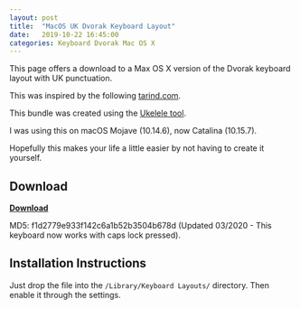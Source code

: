 ```yaml
---
layout: post
title:  "MacOS UK Dvorak Keyboard Layout"
date:   2019-10-22 16:45:00
categories: Keyboard Dvorak Mac OS X
---
```


This page offers a download to a Max OS X version of the Dvorak keyboard layout with UK punctuation.

This was inspired by the following [tarind.com][tarind].

This bundle was created using the [Ukelele tool][ukelele].

I was using this on macOS Mojave (10.14.6), now Catalina (10.15.7).

Hopefully this makes your life a little easier by not having to create it yourself.

## Download

**[Download][download]**

MD5: f1d2779e933f142c6a1b52b3504b678d (Updated 03/2020 - This keyboard now works with caps lock pressed).

## Installation Instructions

Just drop the file into the `/Library/Keyboard Layouts/` directory. Then enable it through the settings.

[tarind]: https://web.archive.org/web/20190211013314/http://www.tarind.com/ukdvorak.html
[download]: https://www.niallbunting.com/ukdvorak/macukdvorak.zip
[ukelele]: https://scripts.sil.org/cms/scripts/page.php?site_id=nrsi&id=ukelele
